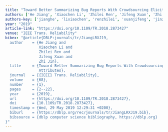 ```yaml
---
title: "Toward Better Summarizing Bug Reports With Crowdsourcing Elicited Attributes"
authors: ['He Jiang', 'Xiaochen Li', 'Zhilei Ren', 'Jifeng Xuan', 'Zhi Jin']
authors-key: ['jianghe', 'lixiaochen', 'renzhilei', 'xuanjifeng', 'jinzhi']
year: "2019"
article-link: "https://doi.org/10.1109/TR.2018.2873427"
venue: "IEEE Trans. Reliability"
bibex: "@article{DBLP:journals/tr/JiangLRXJ19,
  author    = {He Jiang and
               Xiaochen Li and
               Zhilei Ren and
               Jifeng Xuan and
               Zhi Jin},
  title     = {Toward Better Summarizing Bug Reports With Crowdsourcing Elicited
               Attributes},
  journal   = {{IEEE} Trans. Reliability},
  volume    = {68},
  number    = {1},
  pages     = {2--22},
  year      = {2019},
  url       = {https://doi.org/10.1109/TR.2018.2873427},
  doi       = {10.1109/TR.2018.2873427},
  timestamp = {Wed, 29 May 2019 12:29:31 +0200},
  biburl    = {https://dblp.org/rec/journals/tr/JiangLRXJ19.bib},
  bibsource = {dblp computer science bibliography, https://dblp.org}
}"
---
```

